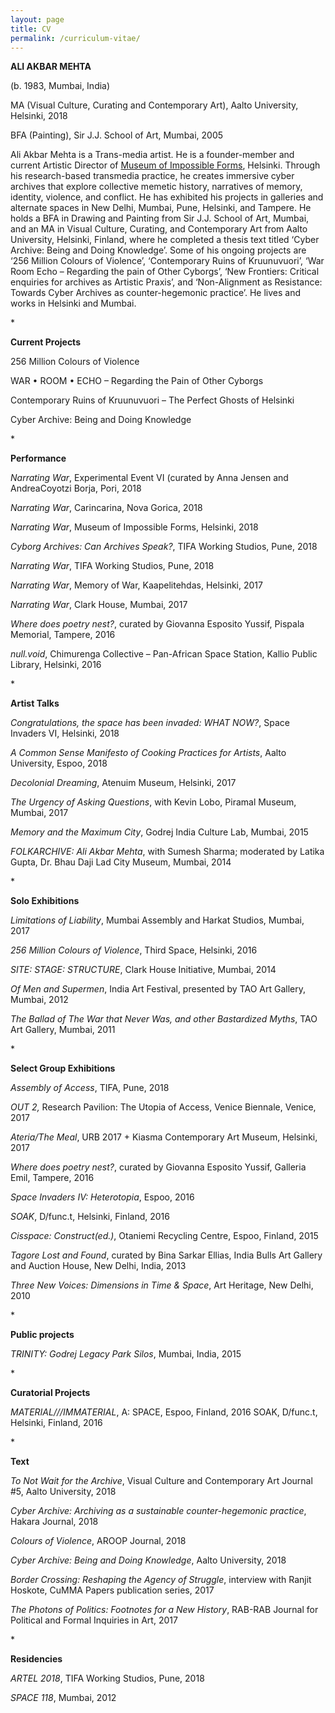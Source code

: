 ```yaml
---
layout: page
title: CV
permalink: /curriculum-vitae/
---
```

**ALI AKBAR MEHTA** 

(b. 1983, Mumbai, India)

MA (Visual Culture, Curating and Contemporary Art), Aalto University, Helsinki, 2018 

BFA (Painting), Sir J.J. School of Art, Mumbai, 2005

Ali Akbar Mehta is a Trans-media artist. He is a founder-member and current Artistic Director of [Museum of Impossible Forms](www.museumofimpossibleforms.org), Helsinki. Through his research-based transmedia practice, he creates immersive cyber archives that explore collective memetic history, narratives of memory, identity, violence, and conflict. He has exhibited his projects in galleries and alternate spaces in New Delhi, Mumbai, Pune, Helsinki, and Tampere. He holds a BFA in Drawing and Painting from Sir J.J. School of Art, Mumbai, and an MA in Visual Culture, Curating, and Contemporary Art from Aalto University, Helsinki, Finland, where he completed a thesis text titled ‘Cyber Archive: Being and Doing Knowledge’. Some of his ongoing projects are ‘256 Million Colours of Violence’, ‘Contemporary Ruins of Kruunuvuori’, ‘War Room Echo – Regarding the pain of Other Cyborgs’, ‘New Frontiers: Critical enquiries for archives as Artistic Praxis’, and ‘Non-Alignment as Resistance: Towards Cyber Archives as counter-hegemonic practice’. He lives and works in Helsinki and Mumbai.



\*

**Current Projects**

256 Million Colours of Violence

WAR • ROOM • ECHO – Regarding the Pain of Other Cyborgs 

Contemporary Ruins of Kruunuvuori – The Perfect Ghosts of Helsinki 

Cyber Archive: Being and Doing Knowledge

\*

**Performance**

_Narrating War_, Experimental Event VI (curated by Anna Jensen and AndreaCoyotzi Borja, Pori, 2018

_Narrating War_, Carincarina, Nova Gorica, 2018

_Narrating War_, Museum of Impossible Forms, Helsinki, 2018

_Cyborg Archives: Can Archives Speak?_, TIFA Working Studios, Pune, 2018

_Narrating War_, TIFA Working Studios, Pune, 2018

_Narrating War_, Memory of War, Kaapelitehdas, Helsinki, 2017

_Narrating War_, Clark House, Mumbai, 2017

_Where does poetry nest?_, curated by Giovanna Esposito Yussif, Pispala Memorial, Tampere, 2016

_null.void_, Chimurenga Collective – Pan-African Space Station, Kallio Public Library, Helsinki, 2016

\*

**Artist Talks**

_Congratulations, the space has been invaded: WHAT NOW?_, Space Invaders VI, Helsinki, 2018 

_A Common Sense Manifesto of Cooking Practices for Artists_, Aalto University, Espoo, 2018

_Decolonial Dreaming_, Atenuim Museum, Helsinki, 2017

_The Urgency of Asking Questions_, with Kevin Lobo, Piramal Museum, Mumbai, 2017

_Memory and the Maximum City_, Godrej India Culture Lab, Mumbai, 2015

_FOLKARCHIVE: Ali Akbar Mehta_, with Sumesh Sharma; moderated by Latika Gupta, Dr. Bhau Daji Lad City Museum, Mumbai, 2014

\*

**Solo Exhibitions**

_Limitations of Liability_, Mumbai Assembly and Harkat Studios, Mumbai, 2017

_256 Million Colours of Violence_, Third Space, Helsinki, 2016

_SITE: STAGE: STRUCTURE_, Clark House Initiative, Mumbai, 2014

_Of Men and Supermen_, India Art Festival, presented by TAO Art Gallery, Mumbai, 2012

_The Ballad of The War that Never Was, and other Bastardized Myths_, TAO Art Gallery, Mumbai, 2011

\*

**Select Group Exhibitions**

_Assembly of Access_, TIFA, Pune, 2018

_OUT 2,_ Research Pavilion: The Utopia of Access, Venice Biennale, Venice, 2017

_Ateria/The Meal_, URB 2017 + Kiasma Contemporary Art Museum, Helsinki, 2017

_Where does poetry nest?_, curated by Giovanna Esposito Yussif, Galleria Emil, Tampere, 2016

_Space Invaders IV: Heterotopia_, Espoo, 2016

_SOAK_, D/func.t, Helsinki, Finland, 2016

_Cisspace: Construct(ed.)_, Otaniemi Recycling Centre, Espoo, Finland, 2015

_Tagore Lost and Found_, curated by Bina Sarkar Ellias, India Bulls Art Gallery and Auction House, New Delhi, India, 2013

_Three New Voices: Dimensions in Time & Space_, Art Heritage, New Delhi, 2010

\*

**Public projects**

_TRINITY: Godrej Legacy Park Silos_, Mumbai, India, 2015

\*

**Curatorial Projects**

_MATERIAL///IMMATERIAL_, A: SPACE, Espoo, Finland, 2016 SOAK, D/func.t, Helsinki, Finland, 2016

\*

**Text**

_To Not Wait for the Archive_, Visual Culture and Contemporary Art Journal #5, Aalto University, 2018

_Cyber Archive: Archiving as a sustainable counter-hegemonic practice_, Hakara Journal, 2018

_Colours of Violence_, AROOP Journal, 2018

_Cyber Archive: Being and Doing Knowledge_, Aalto University, 2018

_Border Crossing: Reshaping the Agency of Struggle_, interview with Ranjit Hoskote, CuMMA Papers publication series, 2017

_The Photons of Politics: Footnotes for a New History_, RAB-RAB Journal for Political and Formal Inquiries in Art, 2017

\*

**Residencies**

_ARTEL 2018_, TIFA Working Studios, Pune, 2018 

_SPACE 118_, Mumbai, 2012
